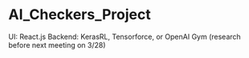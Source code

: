 # AI_Checkers_Project

UI: React.js
Backend: KerasRL, Tensorforce, or OpenAI Gym (research before next meeting on 3/28)
